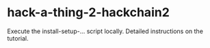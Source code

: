 # hack-a-thing-2-hackchain2

Execute the install-setup-... script locally. Detailed instructions on the tutorial.